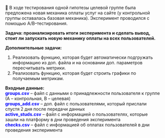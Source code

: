 📝 В ходе тестирования одной гипотезы целевой группе была предложена новая механика оплаты услуг на сайте (у контрольной группы оставалась базовая механика). Эксперимент проводился с помощью A/B–тестирования.

**Задача: проанализировать итоги эксперимента и сделать вывод, стоит ли запускать новую механику оплаты на всех пользователей.**  

**Дополнительные задачи:**
1. Реализовать функцию, которая будет автоматически подгружать информацию из доп. файла и на основании доп. параметров пересчитывать метрики.
2. Реализовать функцию, которая будет строить графики по получаемым метрикам.

**Входные данные:**  
<font color="blue">**groups.csv**</font> – файл с данными о принадлежности пользователя к группе (А – контрольная, B – целевая)    
<font color="blue">**groups_add.csv**</font> – доп. файл с пользователями, который прислали спустя 2 дня после передачи данных  
<font color="blue">**active_studs.csv**</font> – файл с информацией о пользователях, которые зашли на платформу в дни проведения эксперимента  
<font color="blue">**checks.csv**</font> – файл с информацией об оплатах пользователей в дни проведения эксперимента  
